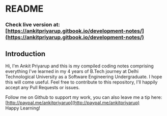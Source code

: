 # README

### Check live version at: [https://ankitpriyarup.gitbook.io/development-notes/](https://ankitpriyarup.gitbook.io/development-notes/)

## Introduction

Hi, I'm Ankit Priyarup and this is my compiled coding notes comprising everything I've learned in my 4 years of B.Tech journey at Delhi Technological University as a Software Engineering Undergraduate. I hope this will come useful. Feel free to contribute to this repository, I'll happily accept any Pull Requests or issues.

Follow me on Github to support my work, you can also leave me a tip here: [http://paypal.me/ankitpriyarup](http://paypal.me/ankitpriyarup)  
Happy Learning!

